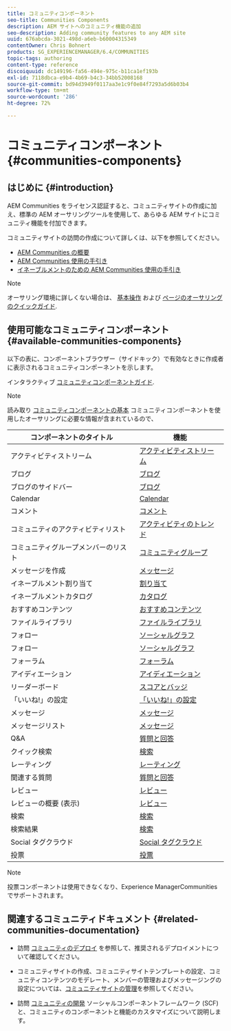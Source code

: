 ```yaml
---
title: コミュニティコンポーネント
seo-title: Communities Components
description: AEM サイトへのコミュニティ機能の追加
seo-description: Adding community features to any AEM site
uuid: 676abcda-3021-498d-a6eb-b60004315349
contentOwner: Chris Bohnert
products: SG_EXPERIENCEMANAGER/6.4/COMMUNITIES
topic-tags: authoring
content-type: reference
discoiquuid: dc149196-fa56-494e-975c-b11ca1ef193b
exl-id: 7118dbca-e9b4-4b69-b4c3-34bb52008168
source-git-commit: bd94d3949f0117aa3e1c9f0e84f7293a5d6b03b4
workflow-type: tm+mt
source-wordcount: '286'
ht-degree: 72%

---
```


# コミュニティコンポーネント {#communities-components}

## はじめに {#introduction}

AEM Communities をライセンス認証すると、コミュニティサイトの作成に加え、標準の AEM オーサリングツールを使用して、あらゆる AEM サイトにコミュニティ機能を付加できます。

コミュニティサイトの訪問の作成について詳しくは、以下を参照してください。

* [AEM Communities の概要](overview.md)
* [AEM Communities 使用の手引き](getting-started.md)
* [イネーブルメントのための AEM Communities 使用の手引き](getting-started-enablement.md)

>[!NOTE]
>
>オーサリング環境に詳しくない場合は、 [基本操作](../../help/sites-authoring/basic-handling.md) および [ページのオーサリングのクイックガイド](../../help/sites-authoring/qg-page-authoring.md).

## 使用可能なコミュニティコンポーネント {#available-communities-components}

以下の表に、コンポーネントブラウザー（サイドキック）で有効なときに作成者に表示されるコミュニティコンポーネントを示します。

インタラクティブ [コミュニティコンポーネントガイド](components-guide.md).

>[!NOTE]
>
>読み取り [コミュニティコンポーネントの基本](basics.md) コミュニティコンポーネントを使用したオーサリングに必要な情報が含まれているので、

| **コンポーネントのタイトル** | **機能** |
|---|---|
| アクティビティストリーム | [アクティビティストリーム](activities.md) |
| ブログ | [ブログ](blog-feature.md) |
| ブログのサイドバー | [ブログ](blog-feature.md) |
| Calendar | [Calendar](calendar.md) |
| コメント | [コメント](comments.md) |
| コミュニティのアクティビティリスト | [アクティビティのトレンド](trends.md) |
| コミュニティグループメンバーのリスト | [コミュニティグループ](creating-groups.md) |
| メッセージを作成 | [メッセージ](configure-messaging.md) |
| イネーブルメント割り当て | [割り当て](assignments.md) |
| イネーブルメントカタログ | [カタログ](catalog.md) |
| おすすめコンテンツ | [おすすめコンテンツ](featured.md) |
| ファイルライブラリ | [ファイルライブラリ](file-library.md) |
| フォロー | [ソーシャルグラフ](socialgraph.md) |
| フォロー | [ソーシャルグラフ](socialgraph.md) |
| フォーラム | [フォーラム](forum.md) |
| アイディエーション | [アイディエーション](ideation-feature.md) |
| リーダーボード | [スコアとバッジ](enabling-leaderboard.md) |
| 「いいね!」の設定 | [「いいね!」の設定](liking.md) |
| メッセージ | [メッセージ](configure-messaging.md) |
| メッセージリスト | [メッセージ](configure-messaging.md) |
| Q&amp;A | [質問と回答](working-with-qna.md) |
| クイック検索 | [検索](search.md) |
| レーティング | [レーティング](rating.md) |
| 関連する質問 | [質問と回答](working-with-qna.md) |
| レビュー | [レビュー](reviews.md) |
| レビューの概要 (表示) | [レビュー](reviews.md) |
| 検索 | [検索](search.md) |
| 検索結果 | [検索](search.md) |
| Social タグクラウド | [Social タグクラウド](tagcloud.md) |
| 投票 | [投票](voting.md) |

>[!NOTE]
>
>投票コンポーネントは使用できなくなり、Experience ManagerCommunities でサポートされます。

## 関連するコミュニティドキュメント {#related-communities-documentation}

* 訪問 [コミュニティのデプロイ](deploy-communities.md) を参照して、推奨されるデプロイメントについて確認してください。

* コミュニティサイトの作成、コミュニティサイトテンプレートの設定、コミュニティコンテンツのモデレート、メンバーの管理およびメッセージングの設定については、[コミュニティサイトの管理](administer-landing.md)を参照してください。

* 訪問 [コミュニティの開発](communities.md) ソーシャルコンポーネントフレームワーク (SCF) と、コミュニティのコンポーネントと機能のカスタマイズについて説明します。
